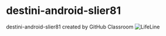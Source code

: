 # destini-android-slier81
destini-android-slier81 created by GitHub Classroom
![LifeLine](https://i.imgur.com/ynUFjtEl.png)
